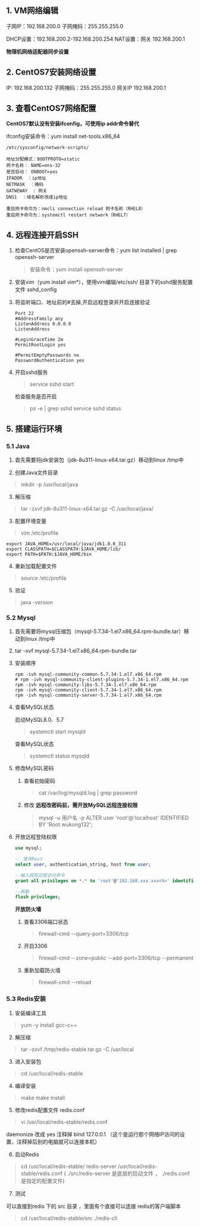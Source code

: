 ## 1. VM网络编辑

子网IP：192.168.200.0
子网掩码：255.255.255.0

DHCP设置：192.168.200.2-192.168.200.254
NAT设置：网关 192.168.200.1

**物理机网络适配器同步设置**

## 2. CentOS7安装网络设置

IP: 192.168.200.132
子网掩码：255.255.255.0
网关IP 192.168.200.1

## 3. 查看CentOS7网络配置

**CentOS7默认没有安装ifconfig，可使用ip addr命令替代**

ifconfig安装命令：yum install net-tools.x86_64

```
/etc/sysconfig/network-scripts/

地址分配模式：BOOTPROTO=static
网卡名称： NAME=ens-32
是否启动： ONBOOT=yes
IPADDR  ：ip地址
NETMASK  ：掩码
GATWEWAY  : 网关
DNS1  ：域名解析改成ip地址

重启网卡命令为：nmcli connection reload 网卡名称（RHEL8）
重启网卡命令为：systemctl restart network（RHEL7）
```

## 4. 远程连接开启SSH

1. 检查CentOS是否安装openssh-server命令：yum list installed | grep openssh-server
   > 安装命令：yum install openssh-server

2. 安装vim（yum install vim*），使用vim编辑/etc/ssh/ 目录下的sshd服务配置文件 sshd_config

3. 将监听端口、地址前的#去掉,开启远程登录并开启连接验证
   ```shell
   Port 22
   #AddressFamily any
   ListenAddress 0.0.0.0
   ListenAddress
   
   #LoginGraceTime 2m
   PermitRootLogin yes

   #PermitEmptyPasswords no
   PasswordAuthentication yes
   ```

4. 开启sshd服务
   > service sshd start
   
   检查服务是否开启
   > ps -e | grep sshd
   > service sshd status

## 5. 搭建运行环境
### 5.1 Java

 1. 首先需要将jdk安装包（jdk-8u311-linux-x64.tar.gz）移动到linux /tmp中

 2. 创建Java文件目录
 > mkdir -p /usr/local/java

 3. 解压缩
 > tar -zxvf jdk-8u311-linux-x64.tar.gz -C /usr/local/java/

 3. 配置环境变量
 > vim /etc/profile

 ```shell
 export JAVA_HOME=/usr/local/java/jdk1.8.0_311
 export CLASSPATH=$CLASSPATH:$JAVA_HOME/lib/
 export PATH=$PATH:$JAVA_HOME/bin
 ```

 4. 重新加载配置文件
 > source /etc/profile

 5. 验证
 > java -version

 ### 5.2 Mysql

1. 首先需要将mysql压缩包（mysql-5.7.34-1.el7.x86_64.rpm-bundle.tar）移动到linux /tmp中
   
2. tar -xvf mysql-5.7.34-1.el7.x86_64.rpm-bundle.tar
   
3. 安装顺序

    ```shell
    rpm -ivh mysql-community-common-5.7.34-1.el7.x86_64.rpm  
    # rpm -ivh mysql-community-client-plugins-5.7.34-1.el7.x86_64.rpm
    rpm -ivh mysql-community-libs-5.7.34-1.el7.x86_64.rpm   
    rpm -ivh mysql-community-client-5.7.34-1.el7.x86_64.rpm  
    rpm -ivh mysql-community-server-5.7.34-1.el7.x86_64.rpm  
    ```

4. 查看MySQL状态

   启动MySQL8.0、5.7
   > systemctl start mysqld

   查看MySQL状态
   > systemctl status mysqld

5. 修改MySQL密码
   1. 查看初始密码
      > cat /var/log/mysqld.log | grep password
   2. 修改
      **远程改密码前，需开放MySQL远程连接权限**
      > mysql -u 用户名 -p
      > ALTER user 'root'@'localhost' IDENTIFIED BY 'Root.wukong132';

6. 开放远程登陆权限

   ```sql
   use mysql;

   -- 查询host
   select user, authentication_string, host from user;

   --输入授权远程访问命令
   grant all privileges on *.* to 'root'@'192.168.xxx.xxx<%>' identified by 'xxxxxx' with grant option; --可用%替换具体IP，xxxxxx指密码

   --刷新
   flush privileges;
   ```

   **开放防火墙**
   1. 查看3306端口状态
      > firewall-cmd --query-port=3306/tcp
   2. 开启3306
      > firewall-cmd --zone=public --add-port=3306/tcp --permanent
   3. 重新加载防火墙
      > firewall-cmd --reload

### 5.3 Redis安装

1. 安装编译工具
> yum -y install gcc-c++ 

2. 解压缩
> tar -zxvf /tmp/redis-stable.tar.gz -C /usr/local

3. 进入安装包
> cd /usr/local/redis-stable

4. 编译安装
> make
> make install

5. 修改redis配置文件 redis.conf
> vi /usr/local/redis-stable/redis.conf 

daemonize 改成 yes
注释掉 bind 127.0.0.1 （这个是运行那个网络IP访问的设置，注释掉后别的电脑就可以连接本机）

6. 启动Redis
> cd /usr/local/redis-stable/
> redis-server /usr/local/redis-stable/redis.conf ( ./src/redis-server 是底层的启动文件 ， ./redis.conf  是指定的配置文件)

7. 测试

  可以直接到redis 下的 src 目录 ，里面有个直接可以连接 redis的客户端脚本
  > cd /usr/local/redis-stable/src
  > ./redis-cli